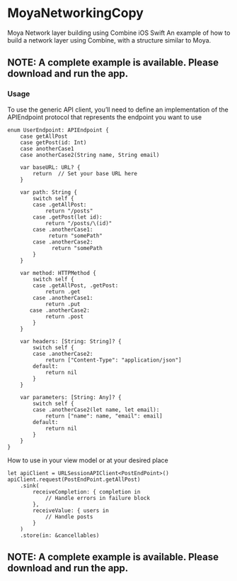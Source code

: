 # MoyaNetworkingCopy
Moya Network layer building using Combine iOS Swift
An example of how to build a network layer using Combine, with a structure similar to Moya.

## NOTE: A complete example is available. Please download and run the app.

### Usage

To use the generic API client, you’ll need to define an implementation of the APIEndpoint protocol that represents the endpoint you want to use

```
enum UserEndpoint: APIEndpoint {
    case getAllPost
    case getPost(id: Int)
    case anotherCase1
    case anotherCase2(String name, String email)

    var baseURL: URL? {
        return  // Set your base URL here
    }
    
    var path: String {
        switch self {
        case .getAllPost:
            return "/posts"
        case .getPost(let id):
            return "/posts/\(id)"
        case .anotherCase1:
             return "somePath"
        case .anotherCase2:
              return "somePath
        }
    }
    
    var method: HTTPMethod {
        switch self {
        case .getAllPost, .getPost:
            return .get
        case .anotherCase1:
            return .put
       case .anotherCase2:
            return .post
        }
    }
    
    var headers: [String: String]? {
        switch self {
        case .anotherCase2:
            return ["Content-Type": "application/json"]
        default:
            return nil
        }
    }
    
    var parameters: [String: Any]? {
        switch self {
        case .anotherCase2(let name, let email):
            return ["name": name, "email": email]
        default:
            return nil
        }
    }
}
```

How to use in your view model or at your desired place
```
let apiClient = URLSessionAPIClient<PostEndPoint>()
apiClient.request(PostEndPoint.getAllPost)
    .sink(
        receiveCompletion: { completion in
            // Handle errors in failure block
        },
        receiveValue: { users in
            // Handle posts
        }
    )
    .store(in: &cancellables)
```
## NOTE: A complete example is available. Please download and run the app.
